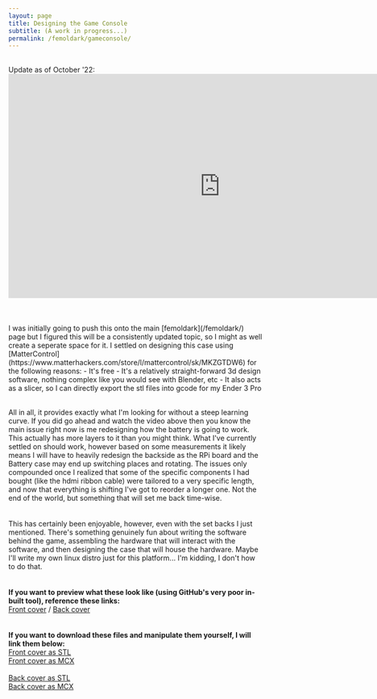```yaml
---
layout: page
title: Designing the Game Console
subtitle: (A work in progress...)
permalink: /femoldark/gameconsole/
---
```

<br>
Update as of October '22:
<center>
<iframe width="840" height="445" src="https://player.vimeo.com/video/756628586?h=9c7c184f0b&amp;badge=0&amp;autopause=0&amp;autoplay=1;player_id=0&amp;app_id=58479" frameborder="0" allow="accelerometer; autoplay; clipboard-write; encrypted-media; gyroscope; picture-in-picture" allowfullscreen></iframe>
</center>
<br><br><br>
I was initially going to push this onto the main [femoldark](/femoldark/) page but I figured this will be a consistently updated topic, so I might as well create a seperate space for it. I settled on designing this case using [MatterControl](https://www.matterhackers.com/store/l/mattercontrol/sk/MKZGTDW6) for the following reasons:
- It's free
- It's a relatively straight-forward 3d design software, nothing complex like you would see with Blender, etc
- It also acts as a slicer, so I can directly export the stl files into gcode for my Ender 3 Pro
<br><br>

All in all, it provides exactly what I'm looking for without a steep learning curve. If you did go ahead and watch the video above then you know the main issue right now is me redesigning how the battery is going to work. This actually has more layers to it than you might think. What I've currently settled on should work, however based on some measurements it likely means I will have to heavily redesign the backside as the RPi board and the Battery case may end up switching places and rotating. The issues only compounded once I realized that some of the specific components I had bought (like the hdmi ribbon cable) were tailored to a very specific length, and now that everything is shifting I've got to reorder a longer one. Not the end of the world, but something that will set me back time-wise.
<br><br><br>
This has certainly been enjoyable, however, even with the set backs I just mentioned. There's something genuinely fun about writing the software behind the game, assembling the hardware that will interact with the software, and then designing the case that will house the hardware. Maybe I'll write my own linux distro just for this platform... I'm kidding, I don't how to do that.
<br><br><br>
**If you want to preview what these look like (using GitHub's very poor in-built tool), reference these links:**<br>
[Front cover](https://github.com/fe-moldark/wesleykent-website/blob/gh-pages/assets/3d_files/front-cover.stl) / [Back cover](https://github.com/fe-moldark/wesleykent-website/blob/gh-pages/assets/3d_files/back-cover-center.stl)
<br><br><br>
**If you want to download these files and manipulate them yourself, I will link them below:**<br>
[Front cover as STL](https://github.com/fe-moldark/wesleykent-website/raw/gh-pages/assets/3d_files/front-cover.stl)<br>
[Front cover as MCX](https://github.com/fe-moldark/wesleykent-website/raw/gh-pages/assets/3d_files/front-cover.mcx)<br><br>
[Back cover as STL](https://github.com/fe-moldark/wesleykent-website/raw/gh-pages/assets/3d_files/back-cover-center.stl)<br>
[Back cover as MCX](https://github.com/fe-moldark/wesleykent-website/raw/gh-pages/assets/3d_files/back-cover-center.mcx)<br>
